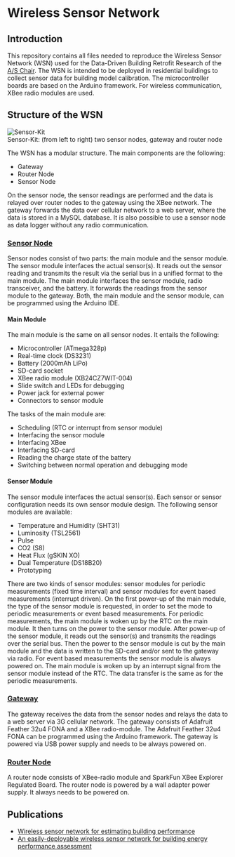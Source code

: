 # Wireless Sensor Network

## Introduction
This repository contains all files needed to reproduce the Wireless Sensor Network (WSN) used for the Data-Driven Building Retrofit Research of the [A/S Chair](http://www.systems.arch.ethz.ch/). 
The WSN is intended to be deployed in residential buildings to collect sensor data for building model calibration. The microcontroller boards are based on the Arduino framework. For wireless communication, XBee radio modules are used.

## Structure of the WSN
![Sensor-Kit](Miscellaneous/Images/Sensor_Kit_3.png)  
Sensor-Kit: (from left to right) two sensor nodes, gateway and router node

The WSN has a modular structure. The main components are the following:
* Gateway
* Router Node
* Sensor Node

On the sensor node, the sensor readings are performed and the data is relayed over router nodes to the gateway using the XBee network. The gateway forwards the data over cellular network to a web server, where the data is stored in a MySQL database. It is also possible to use a sensor node as data logger without any radio communication.

### [Sensor Node](Sensor_Node/)
Sensor nodes consist of two parts: the main module and the sensor module. The sensor module interfaces the actual sensor(s). It reads out the sensor reading and transmits the result via the serial bus in a unified format to the main module. The main module interfaces the sensor module, radio transceiver, and the battery. It forwards the readings from the sensor module to the gateway. Both, the main module and the sensor module, can be programmed using the Arduino IDE.

#### Main Module
The main module is the same on all sensor nodes. It entails the following:
* Microcontroller (ATmega328p)
* Real-time clock (DS3231)
* Battery (2000mAh LiPo)
* SD-card socket
* XBee radio module (XB24CZ7WIT-004)
* Slide switch and LEDs for debugging
* Power jack for external power
* Connectors to sensor module

The tasks of the main module are:
* Scheduling (RTC or interrupt from sensor module)
* Interfacing the sensor module
* Interfacing XBee
* Interfacing SD-card
* Reading the charge state of the battery
* Switching between normal operation and debugging mode

#### Sensor Module
The sensor module interfaces the actual sensor(s). Each sensor or sensor configuration needs its own sensor module design.
The following sensor modules are available:
* Temperature and Humidity (SHT31)
* Luminosity (TSL2561)
* Pulse
* CO2 (S8)
* Heat Flux (gSKIN XO)
* Dual Temperature (DS18B20)
* Prototyping

There are two kinds of sensor modules: sensor modules for periodic measurements (fixed time interval) and sensor modules for event based measurements (interrupt driven). On the first power-up of the main module, the type of the sensor module is requested, in order to set the mode to periodic measurements or event based measurements. For periodic measurements, the main module is woken up by the RTC on the main module. It then turns on the power to the sensor module. After power-up of the sensor module, it reads out the sensor(s) and transmits the readings over the serial bus. Then the power to the sensor module is cut by the main module and the data is written to the SD-card and/or sent to the gateway via radio.
For event based measurements the sensor module is always powered on. The main module is woken up by an interrupt signal from the sensor module instead of the RTC. The data transfer is the same as for the periodic measurements. 

### [Gateway](Gateway/)
The gateway receives the data from the sensor nodes and relays the data to a web server via 3G cellular network. The gateway consists of Adafruit Feather 32u4 FONA and a XBee radio-module. The Adafruit Feather 32u4 FONA can be programmed using the Arduino framework. The gateway is powered via USB power supply and needs to be always powered on.

### [Router Node](Router_Node/)
A router node consists of XBee-radio module and SparkFun XBee Explorer Regulated Board. The router node is powered by a wall adapter power supply. It always needs to be powered on.

## Publications
 * [Wireless sensor network for estimating building performance](https://www.sciencedirect.com/science/article/pii/S0926580519307472)
 * [An easily-deployable wireless sensor network for building energy performance assessment](https://www.sciencedirect.com/science/article/pii/S1876610217329077)
 
 
